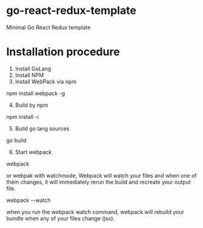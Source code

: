# go-react-redux-template
Minimal Go React Redux template

# Installation procedure

1. Install GoLang
2. Install NPM
3. Install WebPack via npm

npm install webpack -g

4. Build by npm

npm install -i

5. Build go lang sources

go build

6. Start webpack

webpack

or webpak with watchmode, Webpack will watch your files and when one of them changes, it will immediately rerun the build and recreate your output file.

webpack --watch

when you run the webpack watch command, webpack will rebuild your bundle when any of your files change (jsx).
